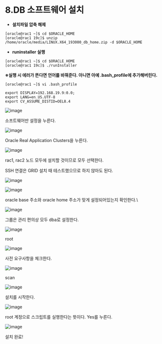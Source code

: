 # 8.DB 소프트웨어 설치

- **설치파일 압축 해제**

```
[oracle@rac1 ~]$ cd $ORACLE_HOME
[oracle@rac1 19c]$ unzip /home/oracle/media/LINUX.X64_193000_db_home.zip -d $ORACLE_HOME
```

- **runinstaller 실행**
```
[oracle@rac1 ~]$ cd $ORACLE_HOME
[oracle@rac1 19c]$ ./runInstaller
```

**※실행 시 에러가 뜬다면 언어를 바꿔준다. 아니면 아예 .bash_profile에 추가해버린다.**
```
[oracle@rac1 ~]$ vi .bash_profile

export DISPLAY=192.168.19.9:0.0;
export LANG=en_US.UTF-8
export CV_ASSUME_DISTID=OEL8.4
```

![image](https://github.com/oraclejyp/19c_rac_inst/assets/133745372/ad4f1287-92ea-4d2e-a1e2-c458744f471c)

소프트웨어만 설정을 누른다.

![image](https://github.com/oraclejyp/19c_rac_inst/assets/133745372/5d7b8ae8-32e8-4ed4-9701-75bd9481bac3)

Oracle Real Application Clusters을 누른다.

![image](https://github.com/oraclejyp/19c_rac_inst/assets/133745372/33047294-bc5d-4797-867e-0da863987416)

rac1, rac2 노드 모두에 설치할 것이므로 모두 선택한다.

SSH 연결은 GRID 설치 때 테스트했으므로 하지 않아도 된다.



![image](https://github.com/oraclejyp/19c_rac_inst/assets/133745372/ec7524b8-a3fc-4e47-96ba-679e20532d39)

![image](https://github.com/oraclejyp/19c_rac_inst/assets/133745372/a19538fc-c2b8-4719-91e0-92adc40eb0ab)

oracle base 주소와 oracle home 주소가 맞게 설정되어있는지 확인한다.\

![image](https://github.com/oraclejyp/19c_rac_inst/assets/133745372/d16c0c45-01d7-4046-9664-678cd7153088)

그룹은 관리 편의상 모두 dba로 설정한다.


![image](https://github.com/oraclejyp/19c_rac_inst/assets/133745372/780d4bfd-4aa3-4840-9e87-a8ab67b5c86b)

root

![image](https://github.com/oraclejyp/19c_rac_inst/assets/133745372/16690f7f-ef9e-443b-bcd9-49c7e723ef61)

사전 요구사항을 체크한다.


![image](https://github.com/oraclejyp/19c_rac_inst/assets/133745372/9584736f-981b-4a31-9b9f-55b56605bc66)

scan

![image](https://github.com/oraclejyp/19c_rac_inst/assets/133745372/b4eaf847-e511-452e-941a-d5ea4298de5a)

설치를 시작한다.

![image](https://github.com/oraclejyp/19c_rac_inst/assets/133745372/4b88c5a1-84a0-40e8-b567-ee3a2e803803)

root 계정으로 스크립트를 실행한다는 뜻이다. Yes를 누른다.

![image](https://github.com/oraclejyp/19c_rac_inst/assets/133745372/27241bac-884b-4b81-85ec-52d2f97b7adf)

설치 완료!
